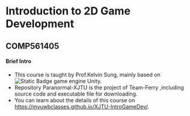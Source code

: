 # Introduction to 2D Game Development
## COMP561405
#### Brief Intro
- This course is taught by Prof.Kelvin Sung, mainly based on ![Static Badge](https://img.shields.io/badge/2D-3D-blue)
game engine Unity.
- Repository Paranormal-XJTU is the project of Team-Ferry ,including source code and executable file for downloading.
- You can learn about the details of this course on https://myuwbclasses.github.io/XJTU-IntroGameDev/.



